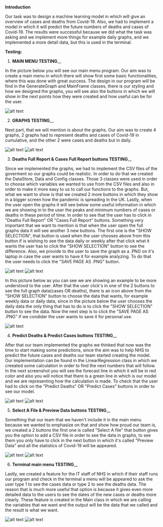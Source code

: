 **Introduction**

Our task was to design a machine learning model in which will give an overview of cases and deaths from Covid-19. Also, we had to implement a model in which it will predict the future numbers of deaths and cases  of Covid-19. The results were successful because we did what the task was asking and we implement more things for example daily graphs, and we implemented a more detail data, but this is used in the terminal.  


**Testing:**

1. **MAIN MENU TESTING**__

 In the picture below you will see our main menu program. Our aim was to create a main menu in which there will show first some basic functionalities, where this was done with great success. The design in our program will be find in the GenerateGraph and MainFrame classes, there is our styling and how we designed the graphs, you will see also the buttons in which we will show in the next points how they were created and how useful can be for the user. 


![alt text](FinalProduct/img/MainMenu.png)


2.  **GRAPHS TESTING**__

Next part, that we will mention is about the graphs. Our aim was to create 4 graphs, 2 graphs had to represent deaths and cases of Covid-19 in cumulative, and the other 2 were cases and deaths but in daily. 


![alt text](FinalProduct/img/WeeklyGraphs.png)
![alt text](FinalProduct/img/DailyGraphs.png)

3. **Deaths Full Report & Cases Full Report buttons TESTING**__

Since we implemented the graphs, we had to implement the CSV files of the goverment so our graphs could be realistic. In order to do that we created the DataStore, Data and Config classes. Those 3 classes were used in order to choose which variables we wanted to use from the CSV files and also in order to make it more easy to us to call our functions to the graphs. But, what we want to show is that we created 2 more buttons  in which they show in a bigger screen how the pandemic is spreading in the UK. Lastly, when the user open the graphs it will see below some useful information in which we are showing in to the user the peaks and minimum numbers of cases or deaths in these period of time. In order to see that the user has to click in "Deaths Full Report" OR "Cases Full Report" buttons. Something very important that we want to mention is that when the user open the full graphs data it will see another 3 new buttons. The first one is the "SHOW SELECTION", that button is used when the user chooses above from this button if is wishing to see the data daily or weekly after that click what it wants the user has to click the "SHOW SELECTION" button to see the difference. Also, we provide to the user to save the graph as a .PNG on it's laptop in case the user wants to have it for example analyzing. To do that the user needs to click the "SAVE PAGE AS .PNG" button.

![alt text](FinalProduct/img/CasesFullGraph.png)
![alt text](FinalProduct/img/FullDeathsGraph.png)

In this picture below as you can see we are showing an example to be more understood to the user. After that the user click's in one of the 2 buttons to see the full graph data(cases OR deaths), there is an icon above from the "SHOW SELECTION" button to choose the data that wants, for example weekly data or daily data, since in the picture below the user chooses the daily data the only thing that has to do is to click the "SHOW SELECTION" button to see the data. Now the next step is to click the "SAVE PAGE AS .PNG" if we condider the user wants to save it for personal use.

![alt text](FinalProduct/img/Filters_INFULLGRAPH.png)



4. **Predict Deaths & Predict Cases buttons TESTING**__

After that our team implemented the graphs we thinked that now was the time to start making some predictions, since the aim was to help NHS to predict the future cases and deaths our team started creating the model. Our implementation can be found in the LinearRegression class in which we creeated some calculation in order to find the next numbers that will follow. In the next screenshot you will see the forecast line in which it will be in red color and also you will notice that there is a green line in which is our model and we are representing how the calculation is made. To check that the user had to click on the "Predict Deaths" OR "Predict Cases" buttons in order to see our model.

![alt text](FinalProduct/img/CasesPrediction.png)
![alt text](FinalProduct/img/DeathsPrediction.png)

5. **Select A File & Preview Data buttons TESTING**__

Something that our team that we haven't include it in the main menu because we wanted to emphasize on that and show how proud our team is, we created a 2 buttons the first one is called "Select A file" that button gives you the option to add a CSV file in order to see the data in graphs, to see them you only have to click in the next button in which it's called "Preview Data" and all the statistics of Covid-19 will be appeared.

![alt text](FinalProduct/img/PreviewSteps.png)
![alt text](FinalProduct/img/InputtedGraph.png)


6. **Terminal main menu TESTING**__

Lastly, we created a feature for the IT staff of NHS in which if their staff runs our program and check in the terminal a menu will be appeared to ask the user type 1 to see the cases data or type 2 to see the deaths data. The reason that is much more useful that option is because it gives even more detailed data to the users to see the dates of the new cases or deaths more clearly. These feature is created in the Main class in which we are calling the variables that we want and the output will be the data that we called and the result is what we want.


![alt text](FinalProduct/img/Option1Terminal.png)
![alt text](FinalProduct/img/Option2Terminal.png)


